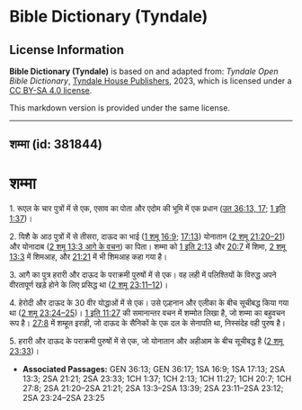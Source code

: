 # Bible Dictionary (Tyndale)

## License Information

**Bible Dictionary (Tyndale)** is based on and adapted from: _Tyndale Open Bible Dictionary_, [Tyndale House Publishers](https://tyndaleopenresources.com/), 2023, which is licensed under a [CC BY-SA 4.0 license](https://creativecommons.org/licenses/by-sa/4.0/legalcode.en).

This markdown version is provided under the same license.



--------------------------------

## शम्मा (id: 381844)

शम्मा
=====

1\. रूएल के चार पुत्रों में से एक, एसाव का पोता और एदोम की भूमि में एक प्रधान ([उत 36:13, 17](https://ref.ly/Gen36:13,Gen36:17); [1 इति 1:37](https://ref.ly/1Chr1:37))।

2\. यिशै के आठ पुत्रों में से तीसरा, दाऊद का भाई ([1 शमू 16:9](https://ref.ly/1Sam16:9); [17:13](https://ref.ly/1Sam17:13)) योनातान ([2 शमू 21:20–21](https://ref.ly/2Sam21:20-2Sam21:21)) और योनादाब ([2 शमू 13:3 आगे के वचन](https://ref.ly/2Sam13:3-2Sam13:39)) का पिता। शम्मा को [1 इति 2:13](https://ref.ly/1Chr2:13) और [20:7](https://ref.ly/1Chr20:7) में शिमा, [2 शमू 13:3](https://ref.ly/2Sam13:3) में शिमआह, और [21:21](https://ref.ly/2Sam21:21) में भी शिमआह कहा गया है।

3\. आगै का पुत्र हरारी और दाऊद के पराक्रमी पुरुषों में से एक। वह लही में पलिश्तियों के विरुद्ध अपने वीरतापूर्ण खड़े होने के लिए प्रसिद्ध था ([2 शमू 23:11–12](https://ref.ly/2Sam23:11-2Sam23:12))।

4\. हेरोदी और दाऊद के 30 वीर योद्धाओं में से एक। उसे एल्हनान और एलीका के बीच सूचीबद्ध किया गया था ([2 शमू 23:24–25](https://ref.ly/2Sam23:24-2Sam23:25))। [1 इति 11:27](https://ref.ly/1Chr11:27) की समानान्तर वचन में शम्मोत लिखा है, जो शम्मा का बहुवचन रूप है। [27:8](https://ref.ly/1Chr27:8) में शम्हूत इराही, जो दाऊद के सैनिकों के एक दल के सेनापति था, निस्संदेह वही पुरुष है।

5\. हरारी और दाऊद के पराक्रमी पुरुषों में से एक, जो योनातान और अहीआम के बीच सूचीबद्ध है ([2 शमू 23:33](https://ref.ly/2Sam23:33))।

* **Associated Passages:** GEN 36:13; GEN 36:17; 1SA 16:9; 1SA 17:13; 2SA 13:3; 2SA 21:21; 2SA 23:33; 1CH 1:37; 1CH 2:13; 1CH 11:27; 1CH 20:7; 1CH 27:8; 2SA 21:20–2SA 21:21; 2SA 13:3–2SA 13:39; 2SA 23:11–2SA 23:12; 2SA 23:24–2SA 23:25


